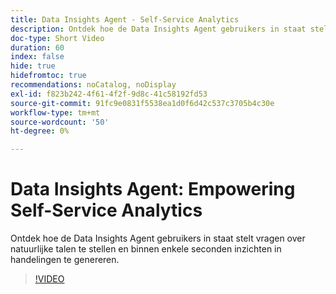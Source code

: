 ```yaml
---
title: Data Insights Agent - Self-Service Analytics
description: Ontdek hoe de Data Insights Agent gebruikers in staat stelt vragen over natuurlijke talen te stellen en binnen enkele seconden inzichten in handelingen te genereren.
doc-type: Short Video
duration: 60
index: false
hide: true
hidefromtoc: true
recommendations: noCatalog, noDisplay
exl-id: f823b242-4f61-4f2f-9d8c-41c58192fd53
source-git-commit: 91fc9e0831f5538ea1d0f6d42c537c3705b4c30e
workflow-type: tm+mt
source-wordcount: '50'
ht-degree: 0%

---
```


# Data Insights Agent: Empowering Self-Service Analytics

Ontdek hoe de Data Insights Agent gebruikers in staat stelt vragen over natuurlijke talen te stellen en binnen enkele seconden inzichten in handelingen te genereren.

<!-- 62_S106_3442453_59_data-insights-agent-empowering-selfservice-analytics -->
>[!VIDEO](https://video.tv.adobe.com/v/3458304/?learn=on&enablevpops=true)
